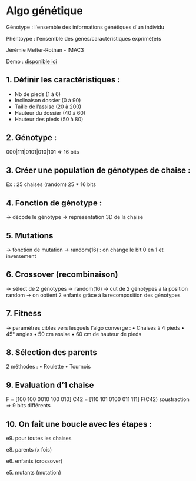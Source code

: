 # Algo génétique

Génotype : l'ensemble des informations génétiques d'un individu

Phéntoype : l'ensemble des gènes/caractéristiques exprimé(e)s

Jérémie Metter-Rothan - IMAC3

Demo : [disponible ici](http://projects.metter-rothan.fr/genetic-threejs/)


## 1. Définir les caractéristiques :
- Nb de pieds (1 à 6)
- Inclinaison dossier (0 à 90)
- Taille de l’assise (20 à 200)
- Hauteur du dossier (40 à 60)
- Hauteur des pieds (50 à 80)


## 2. Génotype :
000|111|0101|010|101 => 16 bits


## 3. Créer une population de génotypes de chaise :
Ex : 25 chaises (random) 25 * 16 bits


## 4. Fonction de génotype :
-> décode le génotype
-> representation 3D de la chaise


## 5. Mutations
-> fonction de mutation
-> random(16) : on change le bit 0 en 1 et inversement


## 6. Crossover (recombinaison)
-> sélect de 2 génotypes
-> random(16)
-> cut de 2 génotypes à la position random
-> on obtient 2 enfants grâce à la recomposition des génotypes


## 7. Fitness
-> paramètres cibles vers lesquels l’algo converge :
•	Chaises à 4 pieds
•	45° angles
•	50 cm assise
•	60 cm de hauteur de pieds


## 8. Sélection des parents
2 méthodes :
•	Roulette
•	Tournois


## 9. Evaluation d’1 chaise
F = [100 100 0010 100 010]
C42 = [110 101 0100 011 111] 
F(C42) soustraction => 9 bits différents


## 10. On fait une boucle avec les étapes :
e9. pour toutes les chaises

e8. parents (x fois)

e6. enfants (crossover)

e5. mutants (mutation)
